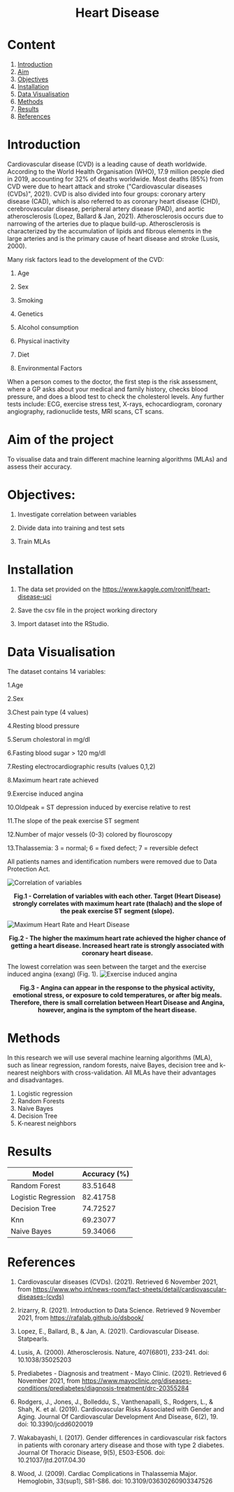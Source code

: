 <h1 align="center">Heart Disease</h1>

# Content 
1. [Introduction](#intr)
2. [Aim](#aim)
3. [Objectives](#objective)
4. [Installation](#instal)
5. [Data Visualisation](#visual)
6. [Methods](#methods)
7. [Results](#res)
8. [References](#ref)


<a name="intr"></a>
# Introduction 
Cardiovascular disease (CVD) is a leading cause of death worldwide. According to the World Health Organisation (WHO), 17.9 million people died in 2019, accounting for 32% of deaths worldwide. Most deaths (85%) from CVD were due to heart attack and stroke ("Cardiovascular diseases (CVDs)", 2021). CVD is also divided into four groups:  coronary artery disease (CAD), which is also referred to as coronary heart disease (CHD), cerebrovascular disease, peripheral artery disease (PAD), and aortic atherosclerosis (Lopez, Ballard & Jan, 2021). 
Atherosclerosis occurs due to narrowing of the arteries due to plaque build-up. Atherosclerosis is characterized by the accumulation of lipids and fibrous elements in the large arteries and is the primary cause of heart disease and stroke (Lusis, 2000). 

Many risk factors lead to the development of the CVD: 

1. Age

2. Sex

3. Smoking

4. Genetics 

5. Alcohol consumption

6. Physical inactivity 

7. Diet 

8. Environmental Factors

When a person comes to the doctor, the first step is the risk assessment, where a GP asks about your medical and family history, checks blood pressure, and does a blood test to check the cholesterol levels. Any further tests include: ECG, exercise stress test, X-rays, echocardiogram, coronary angiography, radionuclide tests, MRI scans, CT scans. 

<a name="aim"></a>

# Aim of the project
To visualise data and train different machine learning algorithms (MLAs) and assess their accuracy. 

<a name="objective"></a>

# Objectives: 

1. Investigate correlation between variables

2. Divide data into training and test sets

3. Train MLAs

<a name="instal"></a>

# Installation 
1. The data set provided on the https://www.kaggle.com/ronitf/heart-disease-uci 

2. Save the csv file in the project working directory

3. Import dataset into the RStudio. 

<a name="visual"></a>

# Data Visualisation 
The dataset contains 14 variables: 

 1.Age 
 
 2.Sex 
 
 3.Chest pain type (4 values) 
 
 4.Resting blood pressure 
 
 5.Serum cholestoral in mg/dl 
 
 6.Fasting blood sugar > 120 mg/dl
 
 7.Resting electrocardiographic results (values 0,1,2)
 
 8.Maximum heart rate achieved 
 
 9.Exercise induced angina 
 
 10.Oldpeak = ST depression induced by exercise relative to rest 
 
 11.The slope of the peak exercise ST segment 
 
 12.Number of major vessels (0-3) colored by flouroscopy 
 
 13.Thalassemia: 3 = normal; 6 = fixed defect; 7 = reversible defect
 
All patients names and identification numbers were removed due to Data Protection Act.

![Correlation of variables](Correlation.png)
<figcaption align = "center"><b>Fig.1 - Correlation of variables with each other. Target (Heart Disease) strongly correlates with maximum heart rate (thalach) and the slope of the peak exercise ST segment (slope).</b></figcaption>

![Maximum Heart Rate and Heart Disease](max-heart-rate.png)
<figcaption align = "center"><b>Fig.2 - The higher the maximum heart rate achieved the higher chance of getting a heart disease. Increased heart rate is strongly associated with coronary heart disease.</b></figcaption>

The lowest correlation was seen between the target and the exercise induced angina (exang) (Fig. 1).
![Exercise induced angina](Exang.png)
<figcaption align = "center"><b>Fig.3 - Angina can appear in the response to the physical activity, emotional stress, or exposure to cold temperatures, or after big meals. Therefore, there is small correlation between Heart Disease and Angina, however, angina is the symptom of the heart disease.</b></figcaption>

<a name="methods"></a>

# Methods
In this research we will use several machine learning algorithms (MLA), such as linear regression, random forests, naive Bayes, decision tree and k-nearest neighbors with cross-validation. All MLAs have their advantages and disadvantages. 
1. Logistic regression 
2. Random Forests 
3. Naive Bayes
4. Decision Tree
5. K-nearest neighbors

<a name="res"></a>

# Results

| Model                | Accuracy (%)  |
| -------------------- | ------------- |
| Random Forest        | 83.51648      |
| Logistic Regression  | 82.41758      |
| Decision  Tree       | 74.72527      |
| Knn                  | 69.23077      |
| Naive Bayes          | 59.34066      |

<a name="ref"></a>

# References 

1. Cardiovascular diseases (CVDs). (2021). Retrieved 6 November 2021, from https://www.who.int/news-room/fact-sheets/detail/cardiovascular-diseases-(cvds)

2. Irizarry, R. (2021). Introduction to Data Science. Retrieved 9 November 2021, from https://rafalab.github.io/dsbook/

3. Lopez, E., Ballard, B., & Jan, A. (2021). Cardiovascular Disease. Statpearls.

4. Lusis, A. (2000). Atherosclerosis. Nature, 407(6801), 233-241. doi: 10.1038/35025203

5. Prediabetes - Diagnosis and treatment - Mayo Clinic. (2021). Retrieved 6 November 2021, from https://www.mayoclinic.org/diseases-conditions/prediabetes/diagnosis-treatment/drc-20355284

6. Rodgers, J., Jones, J., Bolleddu, S., Vanthenapalli, S., Rodgers, L., & Shah, K. et al. (2019). Cardiovascular Risks Associated with Gender and Aging. Journal Of Cardiovascular Development And Disease, 6(2), 19. doi: 10.3390/jcdd6020019

7. Wakabayashi, I. (2017). Gender differences in cardiovascular risk factors in patients with coronary artery disease and those with type 2 diabetes. Journal Of Thoracic Disease, 9(5), E503-E506. doi: 10.21037/jtd.2017.04.30

8. Wood, J. (2009). Cardiac Complications in Thalassemia Major. Hemoglobin, 33(sup1), S81-S86. doi: 10.3109/03630260903347526

